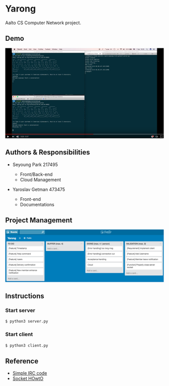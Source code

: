 # Yarong
Aalto CS Computer Network project.

## Demo
[![Demo](/images/demo.png)](https://youtu.be/uq_u5JwRQyc)

## Authors & Responsibilities
* Seyoung Park 217495
    - Front/Back-end
    - Cloud Management

* Yaroslav Getman 473475
    - Front-end
    - Documentations

## Project Management
[![Trello](/images/trello.png)](https://trello.com/b/DqWXoP5o/yarong)

## Instructions
### Start server
```bash
$ python3 server.py
```

### Start client
```bash
$ python3 client.py
```

## Reference
* [Simple IRC code]( http://www.binarytides.com/python-socket-programming-tutorial/)
* [Socket HOwtO](https://docs.python.org/3.6/howto/sockets.html)
